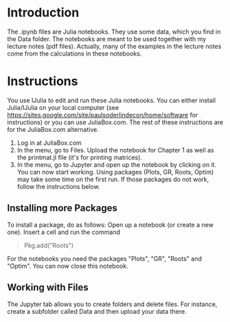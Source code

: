 # Introduction
The .ipynb files are Julia notebooks. They use some data, which you find in the Data folder. The notebooks are meant to be used together with my lecture notes (pdf files). Actually, many of the examples in the lecture notes come from the calculations in these notebooks. 


# Instructions

You use IJulia to edit and run these Julia notebooks. You can either install Julia/IJulia on your local computer (see https://sites.google.com/site/paulsoderlindecon/home/software for instructions) or you can use JuliaBox.com. The rest of these instructions are for the JuliaBox.com alternative.

1. Log in at JuliaBox.com
2. In the menu, go to Files. Upload the notebook for Chapter 1 as well as the printmat.jl file (it's for printing matrices).
3. In the menu, go to Jupyter and open up the notebook by clicking on it. You can now start working. Using packages (Plots, GR, Roots, Optim) may take some time on the first run. If those packages do not work, follow the instructions below.


## Installing more Packages

To install a package, do as follows:
Open up a notebook (or create a new one). Insert a cell and run the command

>Pkg.add("Roots") 

For the notebooks you need the packages "Plots", "GR", "Roots" and "Optim". You can now close this notebook.

## Working with Files

The Jupyter tab allows you to create folders and delete files. For instance, create a subfolder called Data and then upload your data there.

